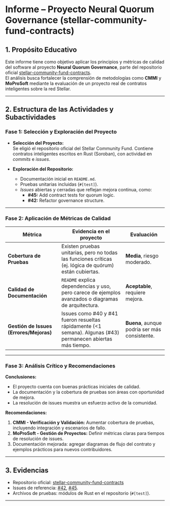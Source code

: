 

# Informe – Proyecto Neural Quorum Governance (stellar-community-fund-contracts)


## 1. Propósito Educativo 
Este informe tiene como objetivo aplicar los principios y métricas de calidad del software al proyecto **Neural Quorum Governance**, parte del repositorio oficial [stellar-community-fund-contracts](https://github.com/stellar/stellar-community-fund-contracts).  
El análisis busca fortalecer la comprensión de metodologías como **CMMI** y **MoProSoft** mediante la evaluación de un proyecto real de contratos inteligentes sobre la red Stellar.

---

## 2. Estructura de las Actividades y Subactividades 

### Fase 1: Selección y Exploración del Proyecto
- **Selección del Proyecto:**  
Se eligió el repositorio oficial del Stellar Community Fund. Contiene contratos inteligentes escritos en Rust (Soroban), con actividad en *commits* e *issues*.  

- **Exploración del Repositorio:**  
  - Documentación inicial en `README.md`.  
  - Pruebas unitarias incluidas (`#[test]`).  
  - *Issues* abiertas y cerradas que reflejan mejora continua, como:  
    - **#45:** Add contract tests for quorum logic.  
    - **#42:** Refactor governance structure.  

---

### Fase 2: Aplicación de Métricas de Calidad

| Métrica | Evidencia en el proyecto | Evaluación |
|---------|--------------------------|------------|
| **Cobertura de Pruebas** | Existen pruebas unitarias, pero no todas las funciones críticas (ej. lógica de quórum) están cubiertas. | **Media**, riesgo moderado. |
| **Calidad de Documentación** | `README` explica dependencias y uso, pero carece de ejemplos avanzados o diagramas de arquitectura. | **Aceptable**, requiere mejora. |
| **Gestión de Issues (Errores/Mejoras)** | Issues como #40 y #41 fueron resueltas rápidamente (<1 semana). Algunas (#43) permanecen abiertas más tiempo. | **Buena**, aunque podría ser más consistente. |

---

### Fase 3: Análisis Crítico y Recomendaciones

**Conclusiones:**  
- El proyecto cuenta con buenas prácticas iniciales de calidad.  
- La documentación y la cobertura de pruebas son áreas con oportunidad de mejora.  
- La resolución de issues muestra un esfuerzo activo de la comunidad.  

**Recomendaciones:**  
1. **CMMI - Verificación y Validación:** Aumentar cobertura de pruebas, incluyendo integración y escenarios de fallo.  
2. **MoProSoft - Gestión de Proyectos:** Definir métricas claras para tiempos de resolución de issues.  
3. Documentación mejorada: agregar diagramas de flujo del contrato y ejemplos prácticos para nuevos contribuidores.  

---

## 3. Evidencias 
- Repositorio oficial: [stellar-community-fund-contracts](https://github.com/stellar/stellar-community-fund-contracts)  
- Issues de referencia: [#42](https://github.com/stellar/stellar-community-fund-contracts/issues/42), [#45](https://github.com/stellar/stellar-community-fund-contracts/issues/45).  
- Archivos de pruebas: módulos de Rust en el repositorio (`#[test]`).  

---

